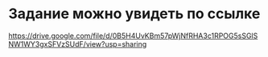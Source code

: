 # Задание можно увидеть по ссылке

https://drive.google.com/file/d/0B5H4UvKBm57pWjNfRHA3c1RPOG5sSGlSNW1WY3gxSFVzSUdF/view?usp=sharing
